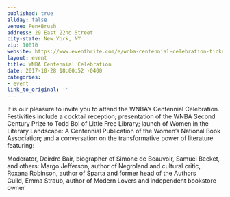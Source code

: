 ```yaml
---
published: true
allday: false
venue: Pen+Brush
address: 29 East 22nd Street
city-state: New York, NY
zip: 10010
website: https://www.eventbrite.com/e/wnba-centennial-celebration-tickets-37438057237
layout: event
title: WNBA Centennial Celebration
date: 2017-10-28 18:00:52 -0400
categories:
- event
link_to_original: ''
---
```

It is our pleasure to invite you to attend the WNBA’s Centennial Celebration. Festivities include a cocktail reception; presentation of the WNBA Second Century Prize to Todd Bol of Little Free Library; launch of Women in the Literary Landscape: A Centennial Publication of the Women’s National Book Association; and a conversation on the transformative power of literature featuring:

Moderator, Deirdre Bair, biographer of Simone de Beauvoir, Samuel Becket, and others: Margo Jefferson, author of Negroland and cultural critic,&nbsp; Roxana Robinson, author of Sparta and former head of the Authors Guild,&nbsp;Emma Straub, author of Modern Lovers and independent bookstore owner